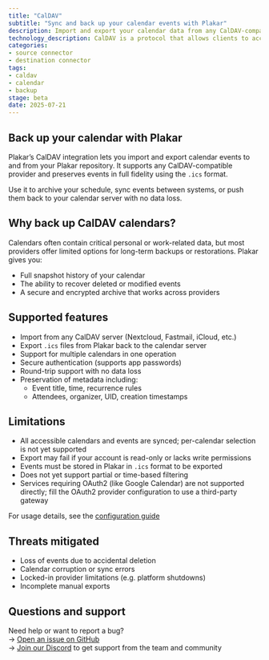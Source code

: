 ```yaml
---
title: "CalDAV"
subtitle: "Sync and back up your calendar events with Plakar"
description: Import and export your calendar data from any CalDAV-compatible server using Plakar. Events are securely stored in `.ics` format and can be restored or synced back at any time.
technology_description: CalDAV is a protocol that allows clients to access and manage scheduling information on a remote server. It’s supported by popular providers like Fastmail, Nextcloud, iCloud, and Google Workspace (via third-party gateways).
categories:
- source connector
- destination connector
tags:
- caldav
- calendar
- backup
stage: beta
date: 2025-07-21
---
```

## Back up your calendar with Plakar

Plakar’s CalDAV integration lets you import and export calendar events to and from your Plakar repository. It supports any CalDAV-compatible provider and preserves events in full fidelity using the `.ics` format.

Use it to archive your schedule, sync events between systems, or push them back to your calendar server with no data loss.

## Why back up CalDAV calendars?

Calendars often contain critical personal or work-related data, but most providers offer limited options for long-term backups or restorations. Plakar gives you:

- Full snapshot history of your calendar
- The ability to recover deleted or modified events
- A secure and encrypted archive that works across providers

## Supported features

- Import from any CalDAV server (Nextcloud, Fastmail, iCloud, etc.)
- Export `.ics` files from Plakar back to the calendar server
- Support for multiple calendars in one operation
- Secure authentication (supports app passwords)
- Round-trip support with no data loss
- Preservation of metadata including:
    - Event title, time, recurrence rules
    - Attendees, organizer, UID, creation timestamps

## Limitations

- All accessible calendars and events are synced; per-calendar selection is not yet supported
- Export may fail if your account is read-only or lacks write permissions
- Events must be stored in Plakar in `.ics` format to be exported
- Does not yet support partial or time-based filtering
- Services requiring OAuth2 (like Google Calendar) are not supported directly; fill the OAuth2 provider configuration to use a third-party gateway

For usage details, see the [configuration guide]()

## Threats mitigated

- Loss of events due to accidental deletion
- Calendar corruption or sync errors
- Locked-in provider limitations (e.g. platform shutdowns)
- Incomplete manual exports

## Questions and support

Need help or want to report a bug?  
→ [Open an issue on GitHub](https://github.com/PlakarKorp/integration-caldav/issues/new)  
→ [Join our Discord](https://discord.gg/xjkbsWgyDZ) to get support from the team and community
